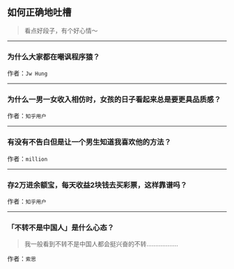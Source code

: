## 如何正确地吐槽

> 看点好段子，有个好心情～


 
---

### 为什么大家都在嘲讽程序猿？

> 


作者：`Jw Hung`

---

### 为什么一男一女收入相仿时，女孩的日子看起来总是要更具品质感？

> 


作者：`知乎用户`

---

### 有没有不告白但是让一个男生知道我喜欢他的方法？

> 


作者：`million`

---

### 存2万进余额宝，每天收益2块钱去买彩票，这样靠谱吗？

> 


作者：`知乎用户`

---

### 「不转不是中国人」是什么心态？

> 我一般看到不转不是中国人都会挺兴奋的不转………………


作者：`索思`
